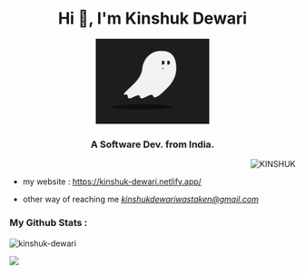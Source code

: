 


<h1 align="center">Hi 👋, I'm Kinshuk Dewari</h1>
<p align="center"><img src="assets\animation.gif" width="200" height="150" /></p>
<h3 align="center">A Software Dev. from <b>India</b>.</h3>



<p align="right"> <img src="https://komarev.com/ghpvc/?username=kinshuk-dewari&label=Profile%20views&color=0e75b6&style=flat" alt="KINSHUK" /> </p>

-  my website : https://kinshuk-dewari.netlify.app/ 

- other way of reaching me *kinshukdewariwastaken@gmail.com*


<h3>My Github Stats :</h3>

<!--<p>&nbsp;<img align="center" src="https://github-readme-stats.vercel.app/api?username=kinshuk-dewari&show_icons=true&theme=tokyonight&locale=en" alt="kinshuk-dewari" /></p> -->

<p><img align="center" src="https://github-readme-stats.vercel.app/api/top-langs/?username=kinshuk-dewari&exclude_repo=c-oops-lab&layout=compact&theme=tokyonight&show_icons=true" alt="kinshuk-dewari" /></p>
<p><a href="http://www.github.com/kinshuk-dewari"><img src="https://github-readme-streak-stats.herokuapp.com/?user=kinshuk-dewari&theme=tokyonight&locale=en" /></a></p>



